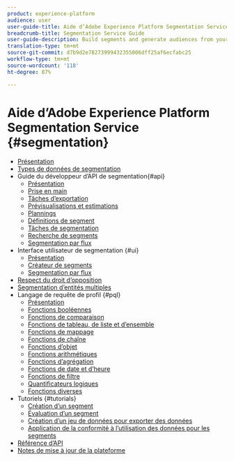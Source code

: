 ```yaml
---
product: experience-platform
audience: user
user-guide-title: Aide d’Adobe Experience Platform Segmentation Service
breadcrumb-title: Segmentation Service Guide
user-guide-description: Build segments and generate audiences from your Real-time Customer Profile data.
translation-type: tm+mt
source-git-commit: d7b9d2e78273999432355006dff25af6ecfabc25
workflow-type: tm+mt
source-wordcount: '118'
ht-degree: 87%

---
```



# Aide d’Adobe Experience Platform Segmentation Service {#segmentation}

- [Présentation](home.md)
- [Types de données de segmentation](data-types.md)
- Guide du développeur d’API de segmentation{#api}
   - [Présentation](api/overview.md)
   - [Prise en main](api/getting-started.md)
   - [Tâches d’exportation](api/export-jobs.md)
   - [Prévisualisations et estimations](api/previews-and-estimates.md)
   - [Plannings](api/schedules.md)
   - [Définitions de segment](api/segment-definitions.md)
   - [Tâches de segmentation](api/segment-jobs.md)
   - [Recherche de segments](api/segment-search.md)
   - [Segmentation par flux](api/streaming-segmentation.md)
- Interface utilisateur de segmentation {#ui}
   - [Présentation](ui/overview.md)
   - [Créateur de segments](ui/segment-builder.md)
   - [Segmentation par flux](ui/streaming-segmentation.md)
- [Respect du droit d’opposition](honoring-opt-outs.md)
- [Segmentation d’entités multiples](multi-entity-segmentation.md)
- Langage de requête de profil {#pql}
   - [Présentation](pql/overview.md)
   - [Fonctions booléennes](pql/boolean-functions.md)
   - [Fonctions de comparaison](pql/comparison-functions.md)
   - [Fonctions de tableau, de liste et d’ensemble](pql/array-functions.md)
   - [Fonctions de mappage](pql/map-functions.md)
   - [Fonctions de chaîne](pql/string-functions.md)
   - [Fonctions d’objet](pql/object-functions.md)
   - [Fonctions arithmétiques](pql/arithmetic-functions.md)
   - [Fonctions d’agrégation](pql/aggregation-functions.md)
   - [Fonctions de date et d’heure](pql/datetime-functions.md)
   - [Fonctions de filtre](pql/filter-functions.md)
   - [Quantificateurs logiques](pql/logical-quantifiers.md)
   - [Fonctions diverses](pql/misc-functions.md)
- Tutoriels {#tutorials}
   - [Création d’un segment](tutorials/create-a-segment.md)
   - [Évaluation d’un segment](tutorials/evaluate-a-segment.md)
   - [Création d’un jeu de données pour exporter des données](tutorials/create-dataset-export-segment.md)
   - [Application de la conformité à l’utilisation des données pour les segments](tutorials/governance.md)
- [Référence d’API](https://www.adobe.io/apis/experienceplatform/home/api-reference.html#!acpdr/swagger-specs/segmentation.yaml)
- [Notes de mise à jour de la plateforme](https://docs.adobe.com/content/help/fr-FR/experience-platform/release-notes/latest.html)